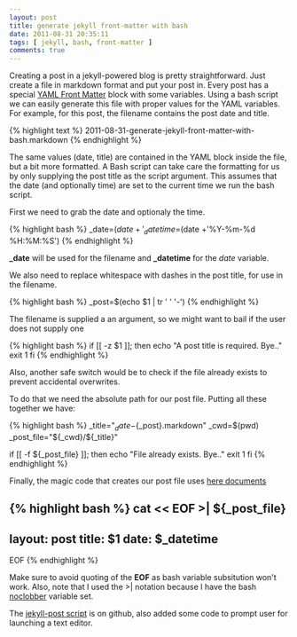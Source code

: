 ```yaml
---
layout: post
title: generate jekyll front-matter with bash
date: 2011-08-31 20:35:11
tags: [ jekyll, bash, front-matter ]
comments: true
---
```

Creating a post in a jekyll-powered blog is pretty straightforward. Just create a file in markdown format and put your post in.
Every post has a special [YAML Front Matter](https://github.com/mojombo/jekyll/wiki/YAML-Front-Matter) block with some variables.
Using a bash script we can easily generate this file with proper values for the YAML variables.
For example, for this post, the filename contains the post date and title.

{% highlight text %}
2011-08-31-generate-jekyll-front-matter-with-bash.markdown
{% endhighlight %}

The same values (date, title) are contained in the YAML block inside the file, but a bit more formatted.
A Bash script can take care the formatting for us by only supplying the post title as the script argument.
This assumes that the date (and optionally time) are set to the current time we run the bash script.

First we need to grab the date and optionaly the time.

{% highlight bash %}
_date=$(date +'%Y-%m-%d')
_datetime=$(date +'%Y-%m-%d %H:%M:%S')
{% endhighlight %}

**\_date** will be used for the filename and **\_datetime** for the _date_ variable.

We also need to replace whitespace with dashes in the post title, for use in the filename.

{% highlight bash %}
_post=$(echo $1 | tr ' ' '-')
{% endhighlight %}


The filename is supplied a an argument, so we might want to bail if the user does not supply one

{% highlight bash %}
if [[ -z $1 ]]; then
    echo "A post title is required. Bye.."
    exit 1
fi
{% endhighlight %}


Also, another safe switch would be to check if the file already exists to prevent accidental overwrites.

To do that we need the absolute path for our post file. Putting all these together we have:

{% highlight bash %}
_title="${_date}-${_post}.markdown"
_cwd=$(pwd)
_post_file="${_cwd}/${_title}"

if [[ -f ${_post_file} ]]; then
    echo "File already exists. Bye.."
    exit 1
fi
{% endhighlight %}

Finally, the magic code that creates our post file uses [here documents](http://tldp.org/LDP/abs/html/here-docs.html)

{% highlight bash %}
cat << EOF >| ${_post_file}
---
layout: post
title: $1
date: $_datetime
---
EOF
{% endhighlight %}

Make sure to avoid quoting of the **EOF** as bash variable subsitution won't work.
Also, note that I used the >| notation because I have the bash [noclobber](http://www.cyberciti.biz/tips/howto-keep-file-safe-from-overwriting.html) variable set.

The [jekyll-post script](https://github.com/tlatsas/utils-scripts/blob/master/jekyll-post) is on github, also added some code to prompt user for launching a text editor.
